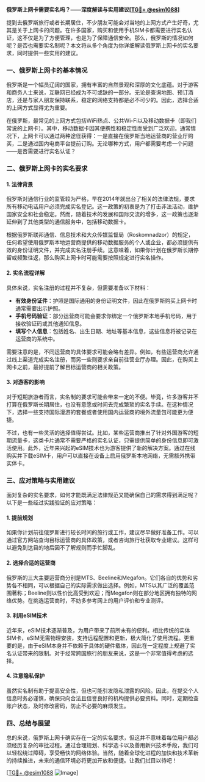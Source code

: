 **俄罗斯上网卡需要实名吗？——深度解读与实用建议[[TG💪+ @esim1088](https://t.me/s/esim1088)]**

提到去俄罗斯旅行或者长期居住，不少朋友可能会对当地的上网方式产生好奇，尤其是关于上网卡的问题。在许多国家，购买和使用手机SIM卡都需要进行实名认证，这不仅是为了方便管理，也是为了保障通信安全。那么，俄罗斯的情况如何呢？是否也需要实名制呢？本文将从多个角度为你详细解读俄罗斯上网卡的实名要求，同时提供一些实用的建议。

### 一、俄罗斯上网卡的基本情况

俄罗斯是一个幅员辽阔的国家，拥有丰富的自然景观和深厚的文化底蕴。对于游客和商务人士来说，互联网已经成为不可或缺的一部分。无论是查询地图、预订酒店，还是与家人朋友保持联系，稳定的网络支持都是必不可少的。因此，选择合适的上网方式显得尤为重要。

在俄罗斯，最常见的上网方式包括WiFi热点、公共Wi-Fi以及移动数据卡（即我们常说的上网卡）。其中，移动数据卡因其便携性和稳定性而受到广泛欢迎。通常情况下，上网卡可以通过两种途径获得：一是直接在俄罗斯当地运营商的营业厅购买，二是通过国内电商平台提前订购。无论哪种方式，用户都需要考虑一个问题——是否需要进行实名认证？

### 二、俄罗斯上网卡的实名要求

#### 1. 法律背景
俄罗斯对通信行业的监管较为严格，早在2014年就出台了相关的法律法规，要求所有移动电话用户必须完成实名登记。这一政策的初衷是为了打击非法活动，维护国家安全和社会稳定。然而，随着技术的发展和国际交流的增多，这一政策也逐渐延伸到了其他类型的通信服务中，包括移动数据卡。

根据俄罗斯联邦通信、信息技术和大众传媒监督局（Roskomnadzor）的规定，任何希望使用俄罗斯本地运营商提供的移动数据服务的个人或企业，都必须提供有效的身份证明文件，并完成实名注册手续。这意味着，如果你计划在俄罗斯长期停留或频繁往返，那么购买上网卡时可能需要按照规定进行实名操作。

#### 2. 实名流程详解
具体来说，实名注册的过程并不复杂，但需要准备以下材料：
- **有效身份证件**：护照是国际通用的身份证明文件，因此在俄罗斯购买上网卡时通常需要出示护照。
- **手机号码验证**：部分运营商可能会要求你绑定一个俄罗斯本地手机号码，用于接收验证码或其他通知信息。
- **填写个人信息**：包括姓名、出生日期、地址等基本信息，这些信息将被记录在运营商的系统中。

需要注意的是，不同运营商的具体要求可能会略有差异。例如，有些运营商允许通过线上渠道完成实名注册，而另一些则要求亲自前往营业厅办理。因此，在购买上网卡之前，最好提前了解目标运营商的相关政策。

#### 3. 对游客的影响
对于短期旅游者而言，实名制的要求可能会带来一定的不便。毕竟，许多游客并不打算在俄罗斯长期居住，也没有意愿或时间去完成繁琐的实名手续。在这种情况下，选择一些支持国际漫游的套餐或者使用国内运营商的境外流量包可能更为便捷。

不过，也有一些灵活的选择值得尝试。比如，某些运营商推出了针对外国游客的短期流量卡，这类卡片通常不需要严格的实名认证，只需提供简单的身份信息即可激活使用。此外，近年来兴起的eSIM技术也为游客提供了新的解决方案。通过在线购买并下载eSIM卡，用户可以直接在设备上启用俄罗斯本地网络，无需额外携带实体卡。

### 三、应对策略与实用建议

面对复杂的实名要求，如何才能既满足法律规范又能确保自己的需求得到满足呢？以下是一些经过实践验证的应对策略：

#### 1. 提前规划
如果你计划前往俄罗斯进行较长时间的旅行或工作，建议尽早做好准备工作。可以通过官方网站查询目标运营商的具体政策，或者咨询旅行社获取专业建议。这样可以避免到达目的地后因不了解规则而手忙脚乱。

#### 2. 选择合适的运营商
俄罗斯的三大主要运营商分别是MTS、Beeline和Megafon。它们各自的优势和劣势各不相同，可以根据自己的实际需求做出选择。例如，MTS以其广泛的覆盖范围著称；Beeline则以性价比高受到欢迎；而Megafon则在部分地区拥有独特的网络优势。在挑选运营商时，不妨多参考网上的用户评价和专业测评。

#### 3. 利用eSIM技术
近年来，eSIM技术逐渐普及，为用户带来了前所未有的便利。相比传统的实体SIM卡，eSIM无需物理安装，支持远程配置和更新，极大简化了使用流程。更重要的是，由于eSIM本身并不依赖于具体的硬件载体，因此在一定程度上规避了实名认证带来的限制。对于经常跨国旅行的朋友来说，这是一个非常值得考虑的选择。

#### 4. 注意隐私保护
虽然实名制有助于提高安全性，但也可能引发隐私泄露的风险。因此，在提交个人信息时务必谨慎，确保只向合法且信誉良好的机构提供必要资料。同时，定期检查账户状态，及时修改密码，防止不必要的麻烦发生。

### 四、总结与展望

总的来说，俄罗斯上网卡确实存在一定的实名要求，但这并不意味着每位用户都必须经历复杂的审批过程。通过合理规划、科学选卡以及善用新兴技术手段，我们可以轻松绕过障碍，享受畅快的网络体验。当然，随着全球化进程的加快和技术革新的持续推进，未来的通信环境必将更加开放和便捷。让我们拭目以待吧！

[[TG💪+ @esim1088](https://t.me/s/esim1088) ![Image](https://i.postimg.cc/4NQfJmqS/Snipaste-2025-05-13-00-14-12.png)]